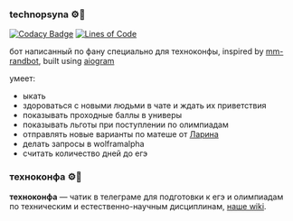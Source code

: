 ### technopsyna ⚙️🐶

[![Codacy Badge](https://api.codacy.com/project/badge/Grade/e9065f3d50c843e1b88d0b28c797fe45)](https://app.codacy.com/app/reacheight/TechnoconfBot?utm_source=github.com&utm_medium=referral&utm_content=reacheight/TechnoconfBot&utm_campaign=Badge_Grade_Dashboard)
[![Lines of Code](https://tokei.rs/b1/github/reacheight/technoconfach)](https://github.com/reacheight/technoconfach)

бот написанный по фану специально для техноконфы, inspired by [mm-randbot](https://github.com/arvego/mm-randbot), built using [aiogram](https://github.com/aiogram/aiogram)

умеет:
- ыкать
- здороваться с новыми людьми в чате и ждать их приветствия
- показывать проходные баллы в универы
- показывать льготы при поступлении по олимпиадам
- отправлять новые варианты по матеше от [Ларина](https://alexlarin.net/)
- делать запросы в wolframalpha
- считать количество дней до егэ

### техноконфа ⚙️💬
**техноконфа** — чатик в телеграме для подготовки к егэ и олимпиадам по техническим и естественно-научным дисциплинам, [наше wiki](https://github.com/reacheight/TechnoconfBot/wiki).
